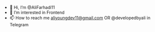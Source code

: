 - 👋 Hi, I’m @AliFarhadi11
- 👀 I’m interested in Frontend
- 📫 How to reach me aliyoungdev11@gmail.com OR @developedbyali in Telegram

<!---
AliFarhadi11/AliFarhadi11 is a ✨ special ✨ repository because its `README.md` (this file) appears on your GitHub profile.
You can click the Preview link to take a look at your changes.
--->
